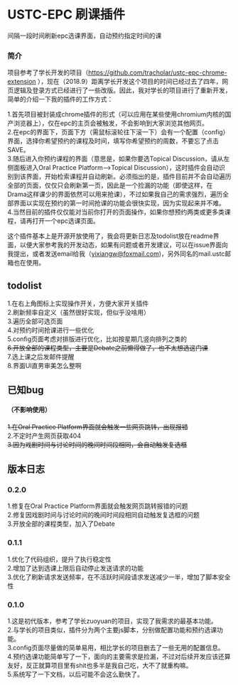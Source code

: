 # USTC-EPC 刷课插件  
间隔一段时间刷新epc选课界面，自动预约指定时间的课

### 简介
项目参考了学长开发的项目（https://github.com/tracholar/ustc-epc-chrome-extension ），现在（2018.9）距离学长开发这个项目的时间已经过去了四年，网页逻辑及登录方式已经进行了一些改版。因此，我对学长的项目进行了重新开发，简单的介绍一下我的插件的工作方式：

1.首先项目被封装成chrome插件的形式（可以应用在某些使用chromium内核的国产浏览器上），仅在epc的主页会被触发，不会影响到大家浏览其他网页。  
2.在epc的界面下，页面下方（需鼠标滚轮往下滚一下）会有一个配置（config）界面，选择你希望预约的课程及时间，填写你希望预约的周数，不要忘了点击SAVE。  
3.随后进入你预约课程的界面（意思是，如果你要选Topical Discussion，请从左侧面板进入Oral Practice Platform-->Topical Discussion），这时插件会自动识别到该界面，开始检索课程并自动刷新。必须指出的是，插件目前并不会自动遍历全部的页面，仅仅只会刷新第一页，因此是一个捡漏的功能（即使这样，在Drama这样课少的界面依然可以用来抢课），不过如果我自己的需求强烈，遍历全部界面以实现在预约的第一时间抢课的功能会很快实现，因为实现起来并不难。  
4.当然目前的插件仅仅能对当前你打开的页面操作，如果你想预约两类或更多类课程，请再打开一个epc选课页面。  

这个插件基本上是开源开放使用了，我会将更新日志及todolist放在readme界面，以便大家参考我的开发动态，如果有问题或者开发建议，可以在issue界面向我提出，或者发送email给我（yixiangw@foxmail.com)，另外同名的mail.ustc邮箱也在使用。

## todolist
1.在右上角图标上实现操作开关，方便大家开关插件  
2.刷新频率自定义（虽然很好实现，但似乎没啥用）  
3.遍历全部可选页面  
4.对预约时间抢课进行一些优化  
5.config页面考虑对排版进行优化，比如按星期几竖向排列之类的  
~~6.开放全部的课程类型，主要是Debate之前懒得做了，也不太想选这门课~~  
7.选上课之后发邮件提醒  
8.界面UI直男审美怎么整啊

## 已知bug
#### （不影响使用）
~~1.在Oral Practice Platform界面就会触发一些网页跳转，出现报错~~  
2.不定时产生网页获取404  
~~3.因为戏剧时间与讨论时间的晚间时间段相同，会自动触发复选框~~  

## 版本日志

### 0.2.0
1.修复在Oral Practice Platform界面就会触发网页跳转报错的问题  
2.修复因戏剧时间与讨论时间的晚间时间段相同自动触发复选框的问题  
3.开放全部的课程类型，加入了Debate  

### 0.1.1
1.优化了代码组织，提升了执行稳定性  
2.增加了达到选课上限后自动停止发送请求的功能  
3.优化了刷新请求发送频率，在不活跃时间段请求发送减少一半，增加了脚本安全性  

### 0.1.0
1.这是初代版本，参考了学长zuoyuan的项目，实现了我需求的最基本功能。  
2.与学长的项目类似，插件分为两个主要js脚本，分别做配置功能和预约选课功能。  
3.config页面尽量做的简单易用，相比学长的项目删去了一些无用的配置信息。  
4.预约选课功能简单写了一下，面向的主要需求是捡漏，不过对后续开发应该还算友好，反正就算项目里有shit也多半是我自己吃，大不了就重构嘛。  
5.系统写了一下文档，以后可能不会这么勤快了。